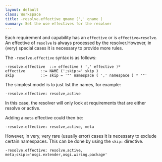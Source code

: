 ```yaml
---
layout: default
class: Workspace
title: -resolve.effective qname (',' qname )
summary: Set the use effectives for the resolver
---
```


Each requirement and capability has an `effective` or is `effective=resolve`. An effective of `resolve` is always processed by the resolver.However, in (very) special cases it is necessary to provide more rules.

The `-resolve.effective` syntax is as follows:

	-resolve.effective 	::= effective ( ',' effective )*
	effective		::= NAME (';skip:=' skip )
	skip			::= skip = '"' namespace ( ',' namespace ) * '"'

The simplest model is to just list the names, for example:

	-resolve.effective: resolve,active

In this case, the resolver will only look at requirements that are either resolve or active.

Adding a `meta` effective could then be:

	-resolve.effective: resolve,active, meta

However, in very, very rare (usually error) cases it is necessary to exclude certain namespaces. This can be done by using the `skip:` directive.

	-resolve.effective: resolve,active, meta;skip:='osgi.extender,osgi.wiring.package'
